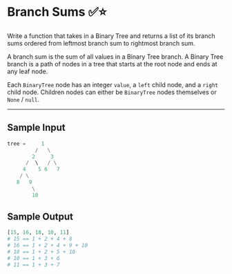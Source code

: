 # Branch Sums ✅⭐

Write a function that takes in a Binary Tree and returns a list of its branch sums ordered from leftmost branch sum to rightmost branch sum.

A branch sum is the sum of all values in a Binary Tree branch. A Binary Tree branch is a path of nodes in a tree that starts at the root node and ends at any leaf node.

Each `BinaryTree` node has an integer `value`, a `left` child node, and a `right` child node. Children nodes can either be `BinaryTree` nodes themselves or `None` / `null`.

---

## Sample Input

```python
tree =     1
         /   \
        2     3
      /  \   / \
     4    5 6   7
    / \
   8   9
        \
        10
```

## Sample Output

```python
[15, 16, 18, 10, 11]
# 15 == 1 + 2 + 4 + 8
# 16 == 1 + 2 + 4 + 9 + 10
# 18 == 1 + 2 + 5 + 10
# 10 == 1 + 3 + 6
# 11 == 1 + 3 + 7
```
